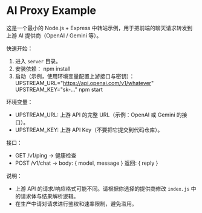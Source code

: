 # AI Proxy Example

这是一个最小的 Node.js + Express 中转站示例，用于把前端的聊天请求转发到上游 AI 提供商（OpenAI / Gemini 等）。

快速开始：

1. 进入 `server` 目录。
2. 安装依赖：
   npm install
3. 启动（示例，使用环境变量配置上游接口与密钥）：
   UPSTREAM_URL="https://api.openai.com/v1/whatever" UPSTREAM_KEY="sk-..." npm start

环境变量：
- UPSTREAM_URL: 上游 API 的完整 URL（示例：OpenAI 或 Gemini 的接口）。
- UPSTREAM_KEY: 上游 API Key（不要把它提交到代码仓库）。

接口：
- GET /v1/ping -> 健康检查
- POST /v1/chat -> body: { model, message } 返回: { reply }

说明：
- 上游 API 的请求/响应格式可能不同。请根据你选择的提供商修改 `index.js` 中的请求体与结果解析逻辑。
- 在生产中请对请求进行鉴权和速率限制，避免滥用。

